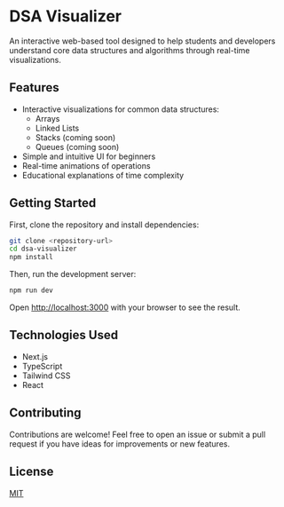 # DSA Visualizer

An interactive web-based tool designed to help students and developers understand core data structures and algorithms through real-time visualizations.

## Features

- Interactive visualizations for common data structures:
  - Arrays
  - Linked Lists
  - Stacks (coming soon)
  - Queues (coming soon)
- Simple and intuitive UI for beginners
- Real-time animations of operations
- Educational explanations of time complexity

## Getting Started

First, clone the repository and install dependencies:

```bash
git clone <repository-url>
cd dsa-visualizer
npm install
```

Then, run the development server:

```bash
npm run dev
```

Open [http://localhost:3000](http://localhost:3000) with your browser to see the result.

## Technologies Used

- Next.js
- TypeScript
- Tailwind CSS
- React

## Contributing

Contributions are welcome! Feel free to open an issue or submit a pull request if you have ideas for improvements or new features.

## License

[MIT](https://choosealicense.com/licenses/mit/)
